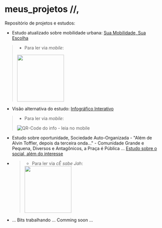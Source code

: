 # meus_projetos //,
Repositório de projetos e estudos:

* Estudo atualizado sobre mobilidade urbana: [Sua Mobilidade, Sua Escolha](https://bit.ly/suamobilidade)
> * Para ler via *mobile*:
>  
> <img src="https://cristianobonat.github.io/projetos/bit.ly_suamobilidade.png" width="150" height="150"/>
* Visão alternativa do estudo: [Infográfico Interativo](https://rebrand.ly/Infomobilidade)
> * Para ler via *mobile*:
> 
> ![QR-Code do info - leia no mobile](https://cristianobonat.github.io/projetos/rebrand.ly.infomobilidade.png) 
* Estudo sobre oportunidade, Sociedade Auto-Organizada - "Além de Alvin Toffler, depois da terceira onda..." - Comunidade Grande e Pequena, Diversos e Antagônicos, a Praça é Pública ... [Estudo sobre o social, além do interesse](https://tinyurl.com/cocotavcity)
* > * Para ler via *cÊ sabe Jah*:
  >
  > <img src="https://cristianobonat.github.io/projetos/bit.ly_suamobilidade.png" width="150" height="150"/>
* ... Bits trabalhando ... Comming soon ...
